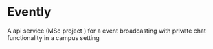 # Evently
A api service (MSc project ) for a event broadcasting with private chat functionality in a campus setting
